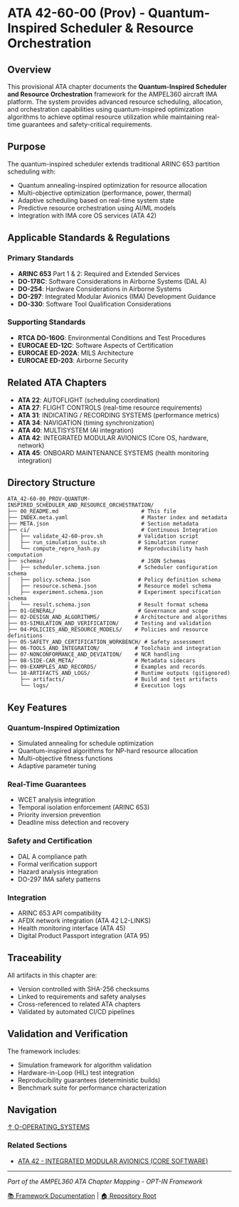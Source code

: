 # ATA 42-60-00 (Prov) - Quantum-Inspired Scheduler & Resource Orchestration

## Overview

This provisional ATA chapter documents the **Quantum-Inspired Scheduler and Resource Orchestration** framework for the AMPEL360 aircraft IMA platform. The system provides advanced resource scheduling, allocation, and orchestration capabilities using quantum-inspired optimization algorithms to achieve optimal resource utilization while maintaining real-time guarantees and safety-critical requirements.

## Purpose

The quantum-inspired scheduler extends traditional ARINC 653 partition scheduling with:
- Quantum annealing-inspired optimization for resource allocation
- Multi-objective optimization (performance, power, thermal)
- Adaptive scheduling based on real-time system state
- Predictive resource orchestration using AI/ML models
- Integration with IMA core OS services (ATA 42)

## Applicable Standards & Regulations

### Primary Standards
- **ARINC 653** Part 1 & 2: Required and Extended Services
- **DO-178C**: Software Considerations in Airborne Systems (DAL A)
- **DO-254**: Hardware Considerations in Airborne Systems
- **DO-297**: Integrated Modular Avionics (IMA) Development Guidance
- **DO-330**: Software Tool Qualification Considerations

### Supporting Standards
- **RTCA DO-160G**: Environmental Conditions and Test Procedures
- **EUROCAE ED-12C**: Software Aspects of Certification
- **EUROCAE ED-202A**: MILS Architecture
- **EUROCAE ED-203**: Airborne Security

## Related ATA Chapters

- **ATA 22**: AUTOFLIGHT (scheduling coordination)
- **ATA 27**: FLIGHT CONTROLS (real-time resource requirements)
- **ATA 31**: INDICATING / RECORDING SYSTEMS (performance metrics)
- **ATA 34**: NAVIGATION (timing synchronization)
- **ATA 40**: MULTISYSTEM (AI integration)
- **ATA 42**: INTEGRATED MODULAR AVIONICS (Core OS, hardware, network)
- **ATA 45**: ONBOARD MAINTENANCE SYSTEMS (health monitoring integration)

## Directory Structure

```
ATA_42-60-00_PROV-QUANTUM-INSPIRED_SCHEDULER_AND_RESOURCE_ORCHESTRATION/
├── 00_README.md                          # This file
├── INDEX.meta.yaml                       # Master index and metadata
├── META.json                             # Section metadata
├── ci/                                   # Continuous Integration
│   ├── validate_42-60-prov.sh           # Validation script
│   ├── run_simulation_suite.sh          # Simulation runner
│   └── compute_repro_hash.py            # Reproducibility hash computation
├── schemas/                              # JSON Schemas
│   ├── scheduler.schema.json            # Scheduler configuration schema
│   ├── policy.schema.json               # Policy definition schema
│   ├── resource.schema.json             # Resource model schema
│   ├── experiment.schema.json           # Experiment specification schema
│   └── result.schema.json               # Result format schema
├── 01-GENERAL/                          # Governance and scope
├── 02-DESIGN_AND_ALGORITHMS/           # Architecture and algorithms
├── 03-SIMULATION_AND_VERIFICATION/     # Testing and validation
├── 04-POLICIES_AND_RESOURCE_MODELS/    # Policies and resource definitions
├── 05-SAFETY_AND_CERTIFICATION_WORKBENCH/ # Safety assessment
├── 06-TOOLS_AND_INTEGRATION/           # Toolchain and integration
├── 07-NONCONFORMANCE_AND_DEVIATION/    # NCR handling
├── 08-SIDE-CAR_META/                   # Metadata sidecars
├── 09-EXAMPLES_AND_RECORDS/            # Examples and records
└── 10-ARTIFACTS_AND_LOGS/              # Runtime outputs (gitignored)
    ├── artifacts/                      # Build and test artifacts
    └── logs/                           # Execution logs
```

## Key Features

### Quantum-Inspired Optimization
- Simulated annealing for schedule optimization
- Quantum-inspired algorithms for NP-hard resource allocation
- Multi-objective fitness functions
- Adaptive parameter tuning

### Real-Time Guarantees
- WCET analysis integration
- Temporal isolation enforcement (ARINC 653)
- Priority inversion prevention
- Deadline miss detection and recovery

### Safety and Certification
- DAL A compliance path
- Formal verification support
- Hazard analysis integration
- DO-297 IMA safety patterns

### Integration
- ARINC 653 API compatibility
- AFDX network integration (ATA 42 L2-LINKS)
- Health monitoring interface (ATA 45)
- Digital Product Passport integration (ATA 95)

## Traceability

All artifacts in this chapter are:
- Version controlled with SHA-256 checksums
- Linked to requirements and safety analyses
- Cross-referenced to related ATA chapters
- Validated by automated CI/CD pipelines

## Validation and Verification

The framework includes:
- Simulation framework for algorithm validation
- Hardware-in-Loop (HIL) test integration
- Reproducibility guarantees (deterministic builds)
- Benchmark suite for performance characterization

## Navigation

[↑ O-OPERATING_SYSTEMS](../README.md)

### Related Sections
- [ATA 42 - INTEGRATED MODULAR AVIONICS (CORE SOFTWARE)](../ATA_42-INTEGRATED_MODULAR_AVIONICS_CORE_SOFTWARE/README.md)

---

*Part of the AMPEL360 ATA Chapter Mapping - OPT-IN Framework*

[📚 Framework Documentation](../../../../README.md) | [🏠 Repository Root](../../../../../README.md)
